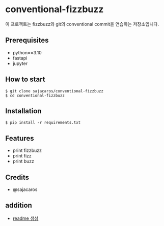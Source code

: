 # conventional-fizzbuzz

이 프로젝트는 fizzbuzz와 git의 conventional commit을 연습하는 저장소입니다.

## Prerequisites
- python==3.10
- fastapi
- jupyter

## How to start
```shell
$ git clone sajacaros/conventional-fizzbuzz
$ cd conventional-fizzbuzz
```

## Installation
```shell
$ pip install -r requirements.txt
```

## Features
- print fizzbuzz
- print fizz
- print buzz

## Credits
- @sajacaros

## addition
* [readme 생성](https://www.toptal.com/developers/gitignore/)
